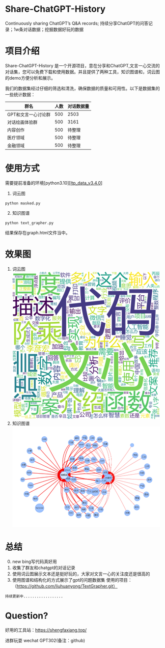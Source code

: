 # Share-ChatGPT-History

Continuously sharing ChatGPT’s Q&A records; 持续分享ChatGPT的问答记录；1w条对话数据；挖掘数据好玩的数据

# 项目介绍

Share-ChatGPT-History 是一个开源项目，意在分享和ChatGPT,文言一心交流的对话集，您可以免费下载和使用数据。并且提供了两种工具，知识图谱和，词云图的demo方便分析和展示。

我们的数据集经过仔细的筛选和清洗，确保数据的质量和可用性。以下是数据集的一些统计数据：

| 群名 | 人数 | 对话数据量 |
| --- | --- | --- |
| GPT和文言一心讨论群 | 500 | 2503 |
| 对话绘画体验群 | 500 | 3161 |
| 内容创作 | 500 | 待整理 |
| 医疗领域 | 500 | 待整理 |
| 金融领域 | 500 | 待整理 |


# 使用方式

需要提前准备的环境[python3.10][[ltp_data_v3.4.0](https://ltp.ai/download.html)]
1.  词云图　
```
python masked.py
```
2. 知识图谱　
```
python text_grapher.py
```
结果保存在graph.html文件当中。


# 效果图

1) 词云图 
![image](https://github.com/onexixi/share-chatgpt-history/blob/main/image/wordcloud.png)
2) 知识图谱 
![image](https://github.com/onexixi/share-chatgpt-history/blob/main/image/know.png)

# 总结

0) new bing写代码真好用
1) 收集了群友和chatgpt的对话记录
2) 使用词云图展示文本还是挺好玩的，大家对文言一心的关注度还是很高的
3) 使用图谱和结构化的方式展示了gpt的问题数据集 使用的项目： （https://github.com/liuhuanyong/TextGrapher.git）

```
持续更新中..................
```

# Question?

好用的工具站：https://shengfaxiang.top/

进群玩耍 wechat GPT302(备注：github)
